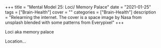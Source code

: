 +++
title = "Mental Model 25: Loci/ Memory Palace"
date = "2021-01-25"
tags = ["Brain-Health"]
cover = ""
categories = ["Brain-Health"]
description = "Relearning the internet. The cover is a space image by Nasa from unsplash blended with some patterns from Everypixel"
+++

Loci aka memory palace

Location...
